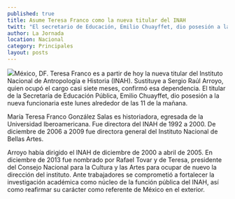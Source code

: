 ```yaml
---
published: true
title: Asume Teresa Franco como la nueva titular del INAH
twitt: "El secretario de Educación, Emilio Chuayffet, dio posesión a la nueva funcionaria, quien ya había dirigido el Instituto Nacional de Antropología e Historia de 1992 a 2000."
author: La Jornada
location: Nacional
category: Principales
layout: posts
---
```


![](http://i.imgur.com/d4Sk8Qmm.jpg)México, DF. Teresa Franco es a partir de hoy la nueva titular del Instituto Nacional de Antropología e Historia (INAH). Sustituye a Sergio Raúl Arroyo, quien ocupó el cargo casi siete meses, confirmó esa dependencia.
El titular de la Secretaría de Educación Pública, Emilio Chuayffet, dio posesión a la nueva funcionaria este lunes alrededor de las 11 de la mañana.

María Teresa Franco González Salas es historiadora, egresada de la Universidad Iberoamericana. Fue directora del INAH de 1992 a 2000. De diciembre de 2006 a 2009 fue directora general del Instituto Nacional de Bellas Artes.

Arroyo había dirigido el INAH de diciembre de 2000 a abril de 2005. En diciembre de 2013 fue nombrado por Rafael Tovar y de Teresa, presidente del Consejo Nacional para la Cultura y las Artes para ocupar de nuevo la dirección del instituto. Ante trabajadores se comprometió a fortalecer la investigación académica como núcleo de la función pública del INAH, así como reafirmar su carácter como referente de México en el exterior.
